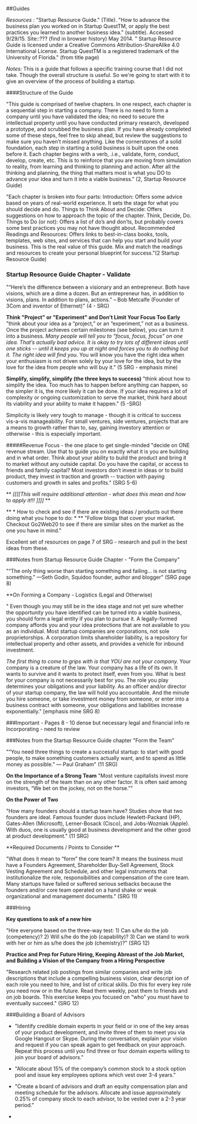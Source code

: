 ##Guides

*Resources* : "Startup Resource Guide." (Title). "How to advance the business plan you worked on in Startup QuestTM, or apply the best practices you learned to another business idea." (subtitle). Accessed 9/29/15. Site::??? (find in browser history) May 2014. "
Startup Resource Guide is licensed under a Creative Commons Attribution-ShareAlike 4.0 International License. Startup QuestTM is a registered trademark of the University of Florida." (from title page) 

*Notes:* This is a guide that follows a specific training course that I did not take. Though the overall structure is useful. So we're going to start with it to give an overview of the process of building a startup.

####Structure of the Guide

"This guide is comprised of twelve chapters. In one respect, each chapter is a sequential step in starting a company. There is no need to form a company until you have validated the idea; no need to secure the intellectual property until you have conducted primary research, developed a prototype, and scrubbed the business plan. If you have already completed some of these steps, feel free to skip ahead, but review the suggestions to make sure you haven’t missed anything. Like the cornerstones of a solid foundation, each step in starting a solid business is built upon the ones before it.
Each chapter begins with a verb, .i.e., validate, form, conduct, develop, create, etc. This is to reinforce that you are moving from simulation to reality, from learning and thinking to planning and action. After all the thinking and planning, the thing that matters most is what you DO to advance your idea and turn it into a viable business." (2, Startup Resource Guide) 

"Each chapter is broken into four parts:
Introduction: Offers some advice based on years of real-world experience. It sets the stage for what you should decide and do.
Things to Think About and Decide: Offers suggestions on how to approach the topic of the chapter. Think, Decide, Do.
Things to Do (or not): Offers a list of do’s and don’ts, but probably covers some best practices you may not have thought about.
Recommended Readings and Resources: Offers links to best-in-class books, tools, templates, web sites, and services that can help you start and build your business. This is the real value of this guide. Mix and match the readings and resources to create your personal blueprint for success."(2 Startup Resource Guide)

### Startup Resource Guide Chapter - Validate

"“Here’s the difference between a visionary and an entrepreneur. Both have visions, which are a dime a dozen. But an entrepreneur has, in addition to visions, plans. In addition to plans, actions.”
– Bob Metcalfe (Founder of 3Com and inventor of Ethernet)"
(4 - SRG)

**Think "Project" or "Experiment" and Don't Limit Your Focus Too Early** 
"think about your idea as a “project,” or an “experiment,” not as a business. Once the project achieves certain milestones (see below), you can turn it into a business. *Many people will tell you to “focus, focus, focus” on one idea. That’s actually bad advice. It is okay to try lots of different ideas until one sticks -- until it keeps you up at night and forces you to do nothing but it. The right idea will find you.* You will know you have the right idea when your enthusiasm is not driven solely by your love for the idea, but by the love for the idea from people who will buy it." (5 SRG - emphasis mine)

**Simplify, simplify, simplify (the three keys to success)** 
"think about how to simplify the idea. Too much has to happen before anything can happen, so the simpler it is, the more likely it can be done. If your idea requires a lot of complexity or ongoing customization to serve the market, think hard about its viability and your ability to make it happen." (5 -SRG) 

Simplicity is likely very tough to manage - though it is critical to success vis-a-vis manageability. For small ventures, side ventures, projects that are a means to growth rather than to, say, gaining investory attention or otherwise - this is especially important. 

#####Revenue Focus - the one place to get single-minded
"decide on ONE revenue stream. Use that to guide you on exactly what it is you are building and in what order. Think about your ability to build the product and bring it to market without any outside capital. Do you have the capital, or access to friends and family capital? Most investors don’t
invest in ideas or to build product, they invest in traction and growth -- traction with paying customers and growth in sales and profits." (SRG 5-6)

** *[[[[This will require additional attention - what does this mean and how to apply it!!! ]]]]* **

** * How to check and see if there are existing ideas / products out there doing what you hope to do: * **
"Follow blogs that cover your market. Checkout Go2Web20 to see if there are similar sites on the market as the one you have in mind."

Excellent set of resources on page 7 of SRG - research and pull in the best ideas from these.

###Notes from Startup Resource Guide Chapter - "Form the Company"

"“The only thing worse than starting something and failing... is not starting something.”
—Seth Godin, Squidoo founder, author and blogger"
(SRG page 8) 

**On Forming a Company - Logistics (Legal and Otherwise)

"
Even though you may still be in the idea stage and not yet sure whether the opportunity you have identified can be turned into a viable business, you should form a legal entity if you plan to pursue it. A legally-formed company affords you and your idea protections that are not available to you as an individual. Most startup companies are corporations, not sole proprietorships. A corporation limits shareholder liability, is a repository for intellectual property and other assets, and provides a vehicle for inbound investment.

*The first thing to come to grips with is that YOU are not your company.* Your company is a creature of the law. Your company has a life of its own. It wants to survive and it wants to protect itself, even from you. What is best for your company is not necessarily best for you. The role you play determines your obligations and your liability. As an officer and/or director of your startup company, the law will hold you accountable. And the minute you hire someone, or take investment money from someone, or enter into a business contract with someone, your obligations and liabilities increase exponentially." [emphasis mine SRG 8)

###Important - Pages 8 - 10 dense but necessary legal and financial info re Incorporating - need to review

###Notes from the Startup Resource Guide chapter "Form the Team" 

"“You need three things to create a successful startup:
to start with good people, to make something customers
actually want, and to spend as little money as possible.”
― Paul Graham" (11 SRG) 

**On the Importance of a Strong Team**
"Most venture capitalists invest more on the strength of the team than on any other factor. It is often said among investors, “We bet on the jockey, not on the horse.”" 

**On the Power of Two**

"How many founders should a startup team have? Studies show that two founders are ideal. Famous founder duos include Hewlett-Packard (HP), Gates-Allen (Microsoft), Lerner-Bosack (Cisco), and Jobs-Wozniak (Apple). With duos, one is usually good at business development and the other good at product development." (11 SRG)

**Required Documents / Points to Consider **

"What does it mean to “form” the core team? It means the business must have a Founders Agreement, Shareholder Buy-Sell Agreement, Stock Vesting Agreement and Schedule, and other legal instruments that institutionalize the role, responsibilities and compensation of the core team. Many startups have failed or suffered serious setbacks because the founders and/or core team operated on a hand shake or weak organizational and management documents." (SRG 11)

###Hiring

**Key questions to ask of a new hire**

"Hire everyone based on the three-way test: 1) Can s/he do the job (competency)? 2) Will s/he do the job (capability)? 3) Can we stand to work with her or him as s/he does the job (chemistry)?" (SRG 12)

**Practice and Prep for Future Hiring, Keeping Abreast of the Job Market, and Building a Vision of the Company from a Hiring Perspective** 

"Research related job postings from similar companies and write job descriptions that include a compelling business vision, clear descript
ion of each role you need to hire, and list of critical skills. Do this for every key role you need now or in the future. Read them weekly, post them to friends and on job boards. This exercise keeps you focused on “who” you must have to eventually succeed." (SRG 12)

###Building a Board of Advisors

* "Identify credible domain experts in your field or in one of the key areas of your product development, and invite three of them to meet you via Google Hangout or Skype. During the conversation, explain your vision and request if you can speak again to get feedback on your approach. Repeat this process until you find three or four domain experts willing to join your board of advisors."

* "Allocate about 15% of the company’s common stock to a stock option pool and issue key employees options which vest over 3-4 years."

* "Create a board of advisors and draft an equity compensation plan and meeting schedule for the advisors. Allocate and issue approximately 0.25% of company stock to each advisor, to be vested over a 2-3 year period."
* 




